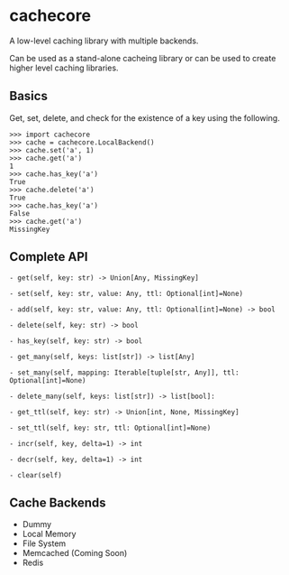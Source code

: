 # cachecore
A low-level caching library with multiple backends.

Can be used as a stand-alone cacheing library or can be used to create higher level caching libraries.

## Basics
Get, set, delete, and check for the existence of a key using the following.

```
>>> import cachecore
>>> cache = cachecore.LocalBackend()
>>> cache.set('a', 1)
>>> cache.get('a')
1
>>> cache.has_key('a')
True
>>> cache.delete('a')
True
>>> cache.has_key('a')
False
>>> cache.get('a')
MissingKey
```


## Complete API
```
- get(self, key: str) -> Union[Any, MissingKey]

- set(self, key: str, value: Any, ttl: Optional[int]=None)

- add(self, key: str, value: Any, ttl: Optional[int]=None) -> bool

- delete(self, key: str) -> bool

- has_key(self, key: str) -> bool

- get_many(self, keys: list[str]) -> list[Any]

- set_many(self, mapping: Iterable[tuple[str, Any]], ttl: Optional[int]=None)

- delete_many(self, keys: list[str]) -> list[bool]:

- get_ttl(self, key: str) -> Union[int, None, MissingKey]

- set_ttl(self, key: str, ttl: Optional[int]=None)

- incr(self, key, delta=1) -> int

- decr(self, key, delta=1) -> int

- clear(self)
```


## Cache Backends
- Dummy
- Local Memory
- File System
- Memcached (Coming Soon)
- Redis
